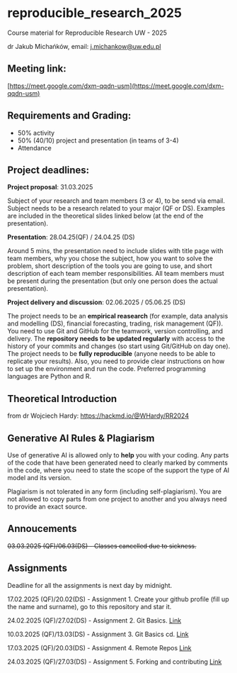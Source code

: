 # reproducible_research_2025
Course material for Reproducible Research UW - 2025

dr Jakub Michańków, email: j.michankow@uw.edu.pl

## Meeting link: 

[https://meet.google.com/dxm-qqdn-usm](https://meet.google.com/dxm-qqdn-usm)

## Requirements and Grading: 

- 50% activity
- 50% (40/10) project and presentation (in teams of 3-4)
- Attendance

## Project deadlines: 

**Project proposal**: 31.03.2025
  
 Subject of your research and team members (3 or 4), to be send via email. Subject needs to be a research related to your major (QF or DS). Examples are included in the theoretical slides linked below (at the end of the presentation).

**Presentation**: 28.04.25(QF) / 24.04.25 (DS)

Around 5 mins, the presentation need to include slides with title page with team members, why you chose the subject, how you want to solve the problem, short description of the tools you are going to use, and short description of each team member responsibilities. All team members must be present during the presentation (but only one person does the actual presentation).

**Project delivery and discussion**: 02.06.2025 / 05.06.25 (DS)

The project needs to be an **empirical reasearch** (for example, data analysis and modelling (DS), financial forecasting, trading, risk management (QF)). You need to use Git and GitHub for the teamwork, version controlling, and delivery. The **repository needs to be updated regularly** with access to the history of your commits and changes (so start using Git/GitHub on day one). The project needs to be **fully reproducible** (anyone needs to be able to replicate your results). Also, you need to provide clear instructions on how to set up the environment and run the code. Preferred programming languages are Python and R.


## Theoretical Introduction 

from dr Wojciech Hardy: https://hackmd.io/@WHardy/RR2024

## Generative AI Rules & Plagiarism

Use of generative AI is allowed only to **help** you with your coding. Any parts of the code that have been generated need to clearly marked by comments in the code, where you need to state the scope of the support the type of AI model and its version.

Plagiarism is not tolerated in any form (including self-plagiarism). You are not allowed to copy parts from one project to another and you always need to provide an exact source.


## Annoucements

~~03.03.2025 (QF)/06.03(DS) - Classes cancelled due to sickness.~~

## Assignments

Deadline for all the assignments is next day by midnight.

17.02.2025 (QF)/20.02(DS) - Assignment 1. Create your github profile (fill up the name and surname), go to this repository and star it.

24.02.2025 (QF)/27.02(DS) - Assignment 2. Git Basics. [Link](https://github.com/glowform/reproducible_research_2025/blob/main/lessons/RR_assignment2_.md)

10.03.2025 (QF)/13.03(DS) - Assignment 3. Git Basics cd. [Link](https://github.com/glowform/reproducible_research_2025/blob/main/lessons/RR_assignment_3.md)

17.03.2025 (QF)/20.03(DS) - Assignment 4. Remote Repos [Link](https://github.com/glowform/reproducible_research_2025/blob/main/lessons/RR_assignment_4.md)

24.03.2025 (QF)/27.03(DS) - Assignment 5. Forking and contributing [Link](https://github.com/glowform/reproducible_research_2025/blob/main/lessons/RR_assignment_5.md)
